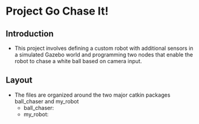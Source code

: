 # Project Go Chase It!

## Introduction
* This project involves defining a custom robot with additional sensors in a simulated Gazebo world and programming two nodes that enable the robot to chase a white ball based on camera input.

## Layout
* The files are organized around the two major catkin packages ball_chaser and my_robot
  * ball_chaser: 
  * my_robot: 
 
